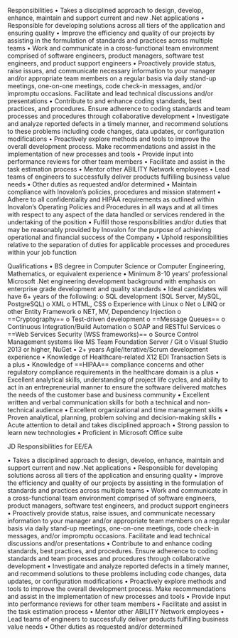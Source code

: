 Responsibilities
• Takes a disciplined approach to design, develop, enhance, maintain and support current and new .Net applications
• Responsible for developing solutions across all tiers of the application and ensuring quality
• Improve the efficiency and quality of our projects by assisting in the formulation of standards and practices across multiple teams
• Work and communicate in a cross-functional team environment comprised of software engineers, product managers, software test engineers, and product support engineers
• Proactively provide status, raise issues, and communicate necessary information to your manager and/or appropriate team members on a regular basis via daily stand-up meetings, one-on-one meetings, code check-in messages, and/or impromptu occasions. Facilitate and lead technical discussions and/or presentations
• Contribute to and enhance coding standards, best practices, and procedures. Ensure adherence to coding standards and team processes and procedures through collaborative development
• Investigate and analyze reported defects in a timely manner, and recommend solutions to these problems including code changes, data updates, or configuration modifications
• Proactively explore methods and tools to improve the overall development process. Make recommendations and assist in the implementation of new processes and tools
• Provide input into performance reviews for other team members
• Facilitate and assist in the task estimation process
• Mentor other ABILITY Network employees
• Lead teams of engineers to successfully deliver products fulfilling business value needs
• Other duties as requested and/or determined
• Maintain compliance with Inovalon’s policies, procedures and mission statement
• Adhere to all confidentiality and HIPAA requirements as outlined within Inovalon’s Operating Policies and Procedures in all ways and at all times with respect to any aspect of the data handled or services rendered in the undertaking of the position
• Fulfill those responsibilities and/or duties that may be reasonably provided by Inovalon for the purpose of achieving operational and financial success of the Company
• Uphold responsibilities relative to the separation of duties for applicable processes and procedures within your job function

Qualifications
• BS degree in Computer Science or Computer Engineering, Mathematics, or equivalent experience
• Minimum 8-10 years’ professional Microsoft .Net engineering development background with emphasis on enterprise grade development and quality standards
• Ideal candidates will have 6+ years of the following:
o SQL development (SQL Server, MySQL, PostgreSQL)
o XML
o HTML, CSS
o Experience with Linux
o Net
o LINQ or other Entity Framework
o NET, MV, Dependency Injection
o ==Cryptography==
o Test-driven development
o ==Message Queues==
o Continuous Integration/Build Automation
o SOAP and RESTful Services
o ==Web Services Security (WSS frameworks)==
o Source Control Management systems like MS Team Foundation Server / Git
o Visual Studio 2013 or higher, NuGet
• 2+ years Agile/Iterative/Scrum development experience
• Knowledge of Healthcare-related X12 EDI Transaction Sets is a plus
• Knowledge of ==HIPAA== compliance concerns and other regulatory compliance requirements in the healthcare domain is a plus
• Excellent analytical skills, understanding of project life cycles, and ability to act in an entrepreneurial manner to ensure the software delivered matches the needs of the customer base and business community
• Excellent written and verbal communication skills for both a technical and non-technical audience
• Excellent organizational and time management skills
• Proven analytical, planning, problem solving and decision-making skills
• Acute attention to detail and takes disciplined approach
• Strong passion to learn new technologies
• Proficient in Microsoft Office suite

 JD Responsibilities for EE/EA 

• Takes a disciplined approach to design, develop, enhance, maintain and support current and new .Net applications
• Responsible for developing solutions across all tiers of the application and ensuring quality
• Improve the efficiency and quality of our projects by assisting in the formulation of standards and practices across multiple teams
• Work and communicate in a cross-functional team environment comprised of software engineers, product managers, software test engineers, and product support engineers
• Proactively provide status, raise issues, and communicate necessary information to your manager and/or appropriate team members on a regular basis via daily stand-up meetings, one-on-one meetings, code check-in messages, and/or impromptu occasions. Facilitate and lead technical discussions and/or presentations
• Contribute to and enhance coding standards, best practices, and procedures. Ensure adherence to coding standards and team processes and procedures through collaborative development
• Investigate and analyze reported defects in a timely manner, and recommend solutions to these problems including code changes, data updates, or configuration modifications
• Proactively explore methods and tools to improve the overall development process. Make recommendations and assist in the implementation of new processes and tools
• Provide input into performance reviews for other team members
• Facilitate and assist in the task estimation process
• Mentor other ABILITY Network employees
• Lead teams of engineers to successfully deliver products fulfilling business value needs
• Other duties as requested and/or determined